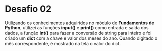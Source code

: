 
# Desafio 02

Utilizando os conhecimentos adquiridos no módulo de __Fundamentos de Python__, utilizei as funções __input()__ e __print()__ como entrada e saída dos dados, a função __int()__ para fazer a conversão de string para inteiro e foi criado um __dict__ com a chave e valor dos meses do ano. Quando digitado o mês correspondente, é mostrado na tela o valor do dict.

